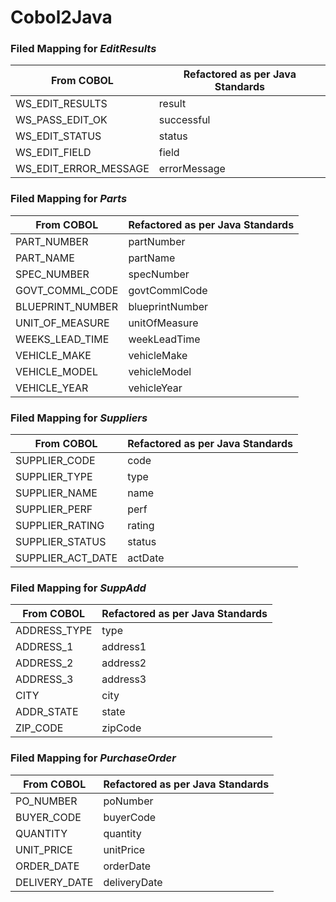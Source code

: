 # Cobol2Java

### Filed Mapping for *EditResults*

| From COBOL            | Refactored as per Java Standards |
|-----------------------|----------------------------------|
| WS_EDIT_RESULTS       | result                           |
| WS_PASS_EDIT_OK       | successful                       |
| WS_EDIT_STATUS        | status                           |
| WS_EDIT_FIELD         | field                            |
| WS_EDIT_ERROR_MESSAGE | errorMessage                     |


### Filed Mapping for *Parts*

| From COBOL       | Refactored as per Java Standards |
|------------------|----------------------------------|
| PART_NUMBER      | partNumber                       |
| PART_NAME        | partName                         |
| SPEC_NUMBER      | specNumber                       |
| GOVT_COMML_CODE  | govtCommlCode                    |
| BLUEPRINT_NUMBER | blueprintNumber                  |
| UNIT_OF_MEASURE  | unitOfMeasure                    |
| WEEKS_LEAD_TIME  | weekLeadTime                     |
| VEHICLE_MAKE     | vehicleMake                      |
| VEHICLE_MODEL    | vehicleModel                     |
| VEHICLE_YEAR     | vehicleYear                      |

### Filed Mapping for *Suppliers*

| From COBOL        | Refactored as per Java Standards |
|-------------------|----------------------------------|
| SUPPLIER_CODE     | code                             |
| SUPPLIER_TYPE     | type                             |
| SUPPLIER_NAME     | name                             |
| SUPPLIER_PERF     | perf                             |
| SUPPLIER_RATING   | rating                           |
| SUPPLIER_STATUS   | status                           |
| SUPPLIER_ACT_DATE | actDate                          |

### Filed Mapping for *SuppAdd*

| From COBOL      | Refactored as per Java Standards |
|-----------------|----------------------------------|
| ADDRESS_TYPE    | type                             |
| ADDRESS_1       | address1                         |
| ADDRESS_2       | address2                         |
| ADDRESS_3       | address3                         |
| CITY            | city                             |
| ADDR_STATE      | state                            |
| ZIP_CODE        | zipCode                          |

### Filed Mapping for *PurchaseOrder*

| From COBOL      | Refactored as per Java Standards |
|-----------------|----------------------------------|
| PO_NUMBER       | poNumber                         |
| BUYER_CODE      | buyerCode                        |
| QUANTITY        | quantity                         |
| UNIT_PRICE      | unitPrice                        |
| ORDER_DATE      | orderDate                        |
| DELIVERY_DATE   | deliveryDate                     |
